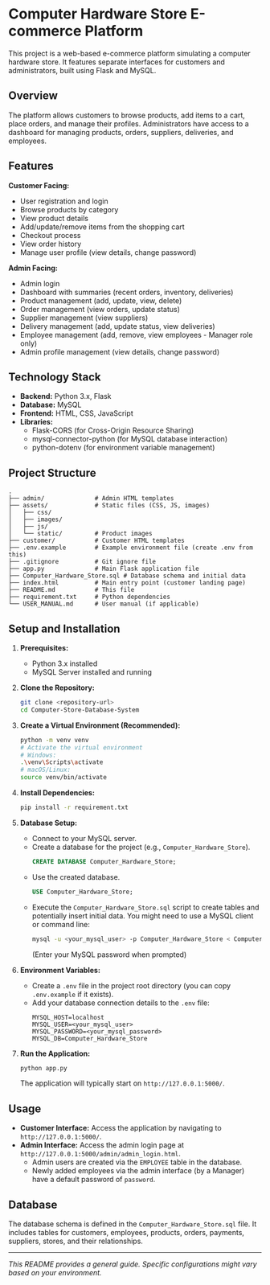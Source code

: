 # Computer Hardware Store E-commerce Platform

This project is a web-based e-commerce platform simulating a computer hardware store. It features separate interfaces for customers and administrators, built using Flask and MySQL.

## Overview

The platform allows customers to browse products, add items to a cart, place orders, and manage their profiles. Administrators have access to a dashboard for managing products, orders, suppliers, deliveries, and employees.

## Features

**Customer Facing:**

*   User registration and login
*   Browse products by category
*   View product details
*   Add/update/remove items from the shopping cart
*   Checkout process
*   View order history
*   Manage user profile (view details, change password)

**Admin Facing:**

*   Admin login
*   Dashboard with summaries (recent orders, inventory, deliveries)
*   Product management (add, update, view, delete)
*   Order management (view orders, update status)
*   Supplier management (view suppliers)
*   Delivery management (add, update status, view deliveries)
*   Employee management (add, remove, view employees - Manager role only)
*   Admin profile management (view details, change password)

## Technology Stack

*   **Backend:** Python 3.x, Flask
*   **Database:** MySQL
*   **Frontend:** HTML, CSS, JavaScript
*   **Libraries:**
    *   Flask-CORS (for Cross-Origin Resource Sharing)
    *   mysql-connector-python (for MySQL database interaction)
    *   python-dotenv (for environment variable management)

## Project Structure

```
.
├── admin/              # Admin HTML templates
├── assets/             # Static files (CSS, JS, images)
│   ├── css/
│   ├── images/
│   ├── js/
│   └── static/         # Product images
├── customer/           # Customer HTML templates
├── .env.example        # Example environment file (create .env from this)
├── .gitignore          # Git ignore file
├── app.py              # Main Flask application file
├── Computer_Hardware_Store.sql # Database schema and initial data
├── index.html          # Main entry point (customer landing page)
├── README.md           # This file
├── requirement.txt     # Python dependencies
└── USER_MANUAL.md      # User manual (if applicable)
```

## Setup and Installation

1.  **Prerequisites:**
    *   Python 3.x installed
    *   MySQL Server installed and running

2.  **Clone the Repository:**
    ```bash
    git clone <repository-url>
    cd Computer-Store-Database-System
    ```

3.  **Create a Virtual Environment (Recommended):**
    ```bash
    python -m venv venv
    # Activate the virtual environment
    # Windows:
    .\venv\Scripts\activate
    # macOS/Linux:
    source venv/bin/activate
    ```

4.  **Install Dependencies:**
    ```bash
    pip install -r requirement.txt
    ```

5.  **Database Setup:**
    *   Connect to your MySQL server.
    *   Create a database for the project (e.g., `Computer_Hardware_Store`).
        ```sql
        CREATE DATABASE Computer_Hardware_Store;
        ```
    *   Use the created database.
        ```sql
        USE Computer_Hardware_Store;
        ```
    *   Execute the `Computer_Hardware_Store.sql` script to create tables and potentially insert initial data. You might need to use a MySQL client or command line:
        ```bash
        mysql -u <your_mysql_user> -p Computer_Hardware_Store < Computer_Hardware_Store.sql
        ```
        (Enter your MySQL password when prompted)

6.  **Environment Variables:**
    *   Create a `.env` file in the project root directory (you can copy `.env.example` if it exists).
    *   Add your database connection details to the `.env` file:
        ```dotenv
        MYSQL_HOST=localhost
        MYSQL_USER=<your_mysql_user>
        MYSQL_PASSWORD=<your_mysql_password>
        MYSQL_DB=Computer_Hardware_Store
        ```

7.  **Run the Application:**
    ```bash
    python app.py
    ```
    The application will typically start on `http://127.0.0.1:5000/`.

## Usage

*   **Customer Interface:** Access the application by navigating to `http://127.0.0.1:5000/`.
*   **Admin Interface:** Access the admin login page at `http://127.0.0.1:5000/admin/admin_login.html`.
    *   Admin users are created via the `EMPLOYEE` table in the database.
    *   Newly added employees via the admin interface (by a Manager) have a default password of `password`.

## Database

The database schema is defined in the `Computer_Hardware_Store.sql` file. It includes tables for customers, employees, products, orders, payments, suppliers, stores, and their relationships.

---

*This README provides a general guide. Specific configurations might vary based on your environment.*
